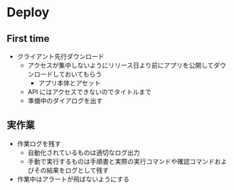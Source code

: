 # Deploy

## First time
- クライアント先行ダウンロード
  - アクセスが集中しないようにリリース日より前にアプリを公開してダウンロードしておいてもらう
    - アプリ本体とアセット
  - API にはアクセスできないのでタイトルまで
  - 準備中のダイアログを出す

## 実作業
- 作業ログを残す
  - 自動化されているものは適切なログ出力
  - 手動で実行するものは手順書と実際の実行コマンドや確認コマンドおよびその結果をログとして残す
- 作業中はアラートが飛ばないようにする
